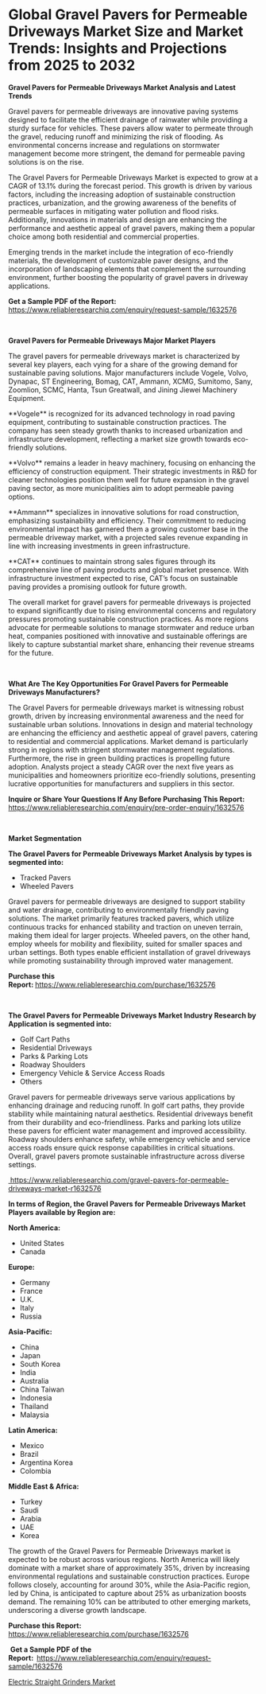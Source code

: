 <p><h1>Global Gravel Pavers for Permeable Driveways Market Size and Market Trends: Insights and Projections from 2025 to 2032</h1></p><p><strong>Gravel Pavers for Permeable Driveways Market Analysis and Latest Trends</strong></p>
<p><p>Gravel pavers for permeable driveways are innovative paving systems designed to facilitate the efficient drainage of rainwater while providing a sturdy surface for vehicles. These pavers allow water to permeate through the gravel, reducing runoff and minimizing the risk of flooding. As environmental concerns increase and regulations on stormwater management become more stringent, the demand for permeable paving solutions is on the rise.</p><p>The Gravel Pavers for Permeable Driveways Market is expected to grow at a CAGR of 13.1% during the forecast period. This growth is driven by various factors, including the increasing adoption of sustainable construction practices, urbanization, and the growing awareness of the benefits of permeable surfaces in mitigating water pollution and flood risks. Additionally, innovations in materials and design are enhancing the performance and aesthetic appeal of gravel pavers, making them a popular choice among both residential and commercial properties. </p><p>Emerging trends in the market include the integration of eco-friendly materials, the development of customizable paver designs, and the incorporation of landscaping elements that complement the surrounding environment, further boosting the popularity of gravel pavers in driveway applications.</p></p>
<p><strong>Get a Sample PDF of the Report:&nbsp;</strong> <a href="https://www.reliableresearchiq.com/enquiry/request-sample/1632576?utm_campaign=3053&utm_medium=2&utm_source=Github&utm_content=ia&utm_term=29032025&utm_id=gravel-pavers-for-permeable-driveways">https://www.reliableresearchiq.com/enquiry/request-sample/1632576</a></p>
<p>&nbsp;</p>
<p><strong>Gravel Pavers for Permeable Driveways Major Market Players</strong></p>
<p><p>The gravel pavers for permeable driveways market is characterized by several key players, each vying for a share of the growing demand for sustainable paving solutions. Major manufacturers include Vogele, Volvo, Dynapac, ST Engineering, Bomag, CAT, Ammann, XCMG, Sumitomo, Sany, Zoomlion, SCMC, Hanta, Tsun Greatwall, and Jining Jiewei Machinery Equipment.</p><p>**Vogele** is recognized for its advanced technology in road paving equipment, contributing to sustainable construction practices. The company has seen steady growth thanks to increased urbanization and infrastructure development, reflecting a market size growth towards eco-friendly solutions.</p><p>**Volvo** remains a leader in heavy machinery, focusing on enhancing the efficiency of construction equipment. Their strategic investments in R&D for cleaner technologies position them well for future expansion in the gravel paving sector, as more municipalities aim to adopt permeable paving options.</p><p>**Ammann** specializes in innovative solutions for road construction, emphasizing sustainability and efficiency. Their commitment to reducing environmental impact has garnered them a growing customer base in the permeable driveway market, with a projected sales revenue expanding in line with increasing investments in green infrastructure.</p><p>**CAT** continues to maintain strong sales figures through its comprehensive line of paving products and global market presence. With infrastructure investment expected to rise, CAT’s focus on sustainable paving provides a promising outlook for future growth.</p><p>The overall market for gravel pavers for permeable driveways is projected to expand significantly due to rising environmental concerns and regulatory pressures promoting sustainable construction practices. As more regions advocate for permeable solutions to manage stormwater and reduce urban heat, companies positioned with innovative and sustainable offerings are likely to capture substantial market share, enhancing their revenue streams for the future.</p></p>
<p>&nbsp;</p>
<p><strong>What Are The Key Opportunities For Gravel Pavers for Permeable Driveways Manufacturers?</strong></p>
<p><p>The Gravel Pavers for permeable driveways market is witnessing robust growth, driven by increasing environmental awareness and the need for sustainable urban solutions. Innovations in design and material technology are enhancing the efficiency and aesthetic appeal of gravel pavers, catering to residential and commercial applications. Market demand is particularly strong in regions with stringent stormwater management regulations. Furthermore, the rise in green building practices is propelling future adoption. Analysts project a steady CAGR over the next five years as municipalities and homeowners prioritize eco-friendly solutions, presenting lucrative opportunities for manufacturers and suppliers in this sector.</p></p>
<p><strong>Inquire or Share Your Questions If Any Before Purchasing This Report:</strong> <a href="https://www.reliableresearchiq.com/enquiry/pre-order-enquiry/1632576?utm_campaign=3053&utm_medium=2&utm_source=Github&utm_content=ia&utm_term=29032025&utm_id=gravel-pavers-for-permeable-driveways">https://www.reliableresearchiq.com/enquiry/pre-order-enquiry/1632576</a></p>
<p>&nbsp;</p>
<p><strong>Market Segmentation</strong></p>
<p><strong>The Gravel Pavers for Permeable Driveways Market Analysis by types is segmented into:</strong></p>
<p><ul><li>Tracked Pavers</li><li>Wheeled Pavers</li></ul></p>
<p><p>Gravel pavers for permeable driveways are designed to support stability and water drainage, contributing to environmentally friendly paving solutions. The market primarily features tracked pavers, which utilize continuous tracks for enhanced stability and traction on uneven terrain, making them ideal for larger projects. Wheeled pavers, on the other hand, employ wheels for mobility and flexibility, suited for smaller spaces and urban settings. Both types enable efficient installation of gravel driveways while promoting sustainability through improved water management.</p></p>
<p><strong>Purchase this Report:&nbsp;</strong><a href="https://www.reliableresearchiq.com/purchase/1632576?utm_campaign=3053&utm_medium=2&utm_source=Github&utm_content=ia&utm_term=29032025&utm_id=gravel-pavers-for-permeable-driveways">https://www.reliableresearchiq.com/purchase/1632576</a></p>
<p>&nbsp;</p>
<p><strong>The Gravel Pavers for Permeable Driveways Market Industry Research by Application is segmented into:</strong></p>
<p><ul><li>Golf Cart Paths</li><li>Residential Driveways</li><li>Parks & Parking Lots</li><li>Roadway Shoulders</li><li>Emergency Vehicle & Service Access Roads</li><li>Others</li></ul></p>
<p><p>Gravel pavers for permeable driveways serve various applications by enhancing drainage and reducing runoff. In golf cart paths, they provide stability while maintaining natural aesthetics. Residential driveways benefit from their durability and eco-friendliness. Parks and parking lots utilize these pavers for efficient water management and improved accessibility. Roadway shoulders enhance safety, while emergency vehicle and service access roads ensure quick response capabilities in critical situations. Overall, gravel pavers promote sustainable infrastructure across diverse settings.</p></p>
<p><a href="https://www.reliableresearchiq.com/gravel-pavers-for-permeable-driveways-market-r1632576?utm_campaign=3053&utm_medium=2&utm_source=Github&utm_content=ia&utm_term=29032025&utm_id=gravel-pavers-for-permeable-driveways">&nbsp;https://www.reliableresearchiq.com/gravel-pavers-for-permeable-driveways-market-r1632576</a></p>
<p><strong>In terms of Region, the Gravel Pavers for Permeable Driveways Market Players available by Region are:</strong></p>
<p>
    <p> <strong> North America: </strong>
        <ul>
            <li>United States</li>
            <li>Canada</li>
        </ul>
        </p> 
    <p> <strong> Europe: </strong>
        <ul>
            <li>Germany</li>
            <li>France</li>
            <li>U.K.</li>
            <li>Italy</li>
            <li>Russia</li>
        </ul>
        </p> 
    <p> <strong> Asia-Pacific: </strong>
        <ul>
            <li>China</li>
            <li>Japan</li>
            <li>South Korea</li>
            <li>India</li>
            <li>Australia</li>
            <li>China Taiwan</li>
            <li>Indonesia</li>
            <li>Thailand</li>
            <li>Malaysia</li>
        </ul>
        </p> 
    <p> <strong> Latin America: </strong>
        <ul>
            <li>Mexico</li>
            <li>Brazil</li>
            <li>Argentina Korea</li>
            <li>Colombia</li>
        </ul>
        </p> 
    <p> <strong> Middle East & Africa: </strong>
        <ul>
            <li>Turkey</li>
            <li>Saudi</li>
            <li>Arabia</li>
            <li>UAE</li>
            <li>Korea</li>
        </ul>
    </p>
    </p>
<p><p>The growth of the Gravel Pavers for Permeable Driveways market is expected to be robust across various regions. North America will likely dominate with a market share of approximately 35%, driven by increasing environmental regulations and sustainable construction practices. Europe follows closely, accounting for around 30%, while the Asia-Pacific region, led by China, is anticipated to capture about 25% as urbanization boosts demand. The remaining 10% can be attributed to other emerging markets, underscoring a diverse growth landscape.</p></p>
<p><strong>Purchase this Report: </strong><a href="https://www.reliableresearchiq.com/purchase/1632576?utm_campaign=3053&utm_medium=2&utm_source=Github&utm_content=ia&utm_term=29032025&utm_id=gravel-pavers-for-permeable-driveways">https://www.reliableresearchiq.com/purchase/1632576</a></p>
<p>&nbsp;<strong>Get a Sample PDF of the Report:&nbsp;&nbsp;</strong><a href="https://www.reliableresearchiq.com/enquiry/request-sample/1632576?utm_campaign=3053&utm_medium=2&utm_source=Github&utm_content=ia&utm_term=29032025&utm_id=gravel-pavers-for-permeable-driveways">https://www.reliableresearchiq.com/enquiry/request-sample/1632576</a></p>
<p><strong></strong></p>
<p><p><a href="https://github.com/saeiddaemo/Market-Research-Report-List-1/blob/main/electric-straight-grinders-market.md?utm_campaign=3053&utm_medium=2&utm_source=Github&utm_content=ia&utm_term=29032025&utm_id=gravel-pavers-for-permeable-driveways">Electric Straight Grinders Market</a></p></p>